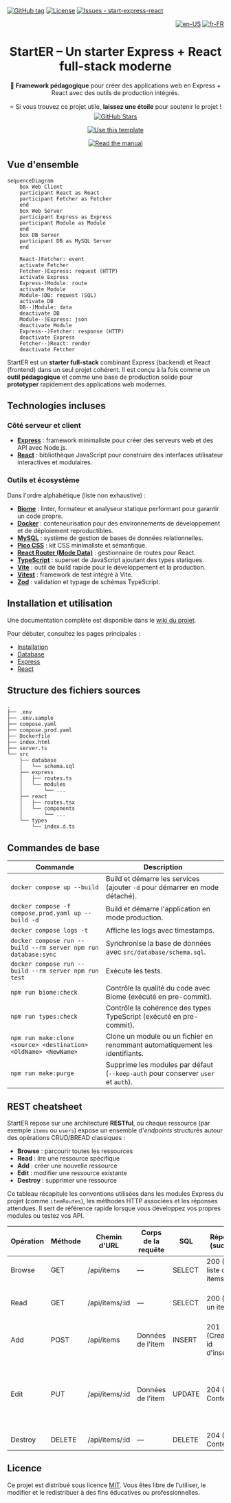 [![GitHub tag](https://img.shields.io/github/tag/rocambille/start-express-react?include_prereleases=&sort=semver&color=white)](https://github.com/rocambille/start-express-react/tags/)
[![License](https://img.shields.io/badge/license-MIT-white)](https://github.com/rocambille/start-express-react/blob/main/LICENSE.md)
[![Issues - start-express-react](https://img.shields.io/github/issues/rocambille/start-express-react)](https://github.com/rocambille/start-express-react/issues)

<div align="right">

[![en-US](https://img.shields.io/badge/lang-en--US-white.svg)](./README.en-US.md)
[![fr-FR](https://img.shields.io/badge/lang-fr--FR-green.svg)](./README.md)

</div>

<div align="center">

# StartER – Un starter Express + React full-stack moderne

🔧 **Framework pédagogique** pour créer des applications web en Express + React avec des outils de production intégrés.

⭐️ Si vous trouvez ce projet utile, **laissez une étoile** pour soutenir le projet ! [![GitHub Stars](https://img.shields.io/github/stars/rocambille/start-express-react.svg?style=social)](https://github.com/rocambille/start-express-react)

[![Use this template](https://img.shields.io/badge/Démarrer-Use_this_template-2ea44f?style=for-the-badge)](https://github.com/rocambille/start-express-react/generate)

[![Read the manual](https://img.shields.io/badge/Apprendre-Read_the_manual-blue?style=for-the-badge)](https://github.com/rocambille/start-express-react/wiki)

</div>

## Vue d'ensemble

```mermaid
sequenceDiagram
    box Web Client
    participant React as React
    participant Fetcher as Fetcher
    end
    box Web Server
    participant Express as Express
    participant Module as Module
    end
    box DB Server
    participant DB as MySQL Server
    end

    React-)Fetcher: event
    activate Fetcher
    Fetcher-)Express: request (HTTP)
    activate Express
    Express-)Module: route
    activate Module
    Module-)DB: request (SQL)
    activate DB
    DB--)Module: data
    deactivate DB
    Module--)Express: json
    deactivate Module
    Express--)Fetcher: response (HTTP)
    deactivate Express
    Fetcher--)React: render
    deactivate Fetcher
```

StartER est un **starter full-stack** combinant Express (backend) et React (frontend) dans un seul projet cohérent.
Il est conçu à la fois comme un **outil pédagogique** et comme une base de production solide pour **prototyper** rapidement des applications web modernes.

## Technologies incluses

### Côté serveur et client

* [**Express**](https://expressjs.com/) : framework minimaliste pour créer des serveurs web et des API avec Node.js.
* [**React**](https://fr.react.dev/learn) : bibliothèque JavaScript pour construire des interfaces utilisateur interactives et modulaires.

### Outils et écosystème

Dans l'ordre alphabétique (liste non exhaustive) :

* [**Biome**](https://biomejs.dev/) : linter, formateur et analyseur statique performant pour garantir un code propre.
* [**Docker**](https://docs.docker.com/) : conteneurisation pour des environnements de développement et de déploiement reproductibles.
* [**MySQL**](https://dev.mysql.com/doc/refman/8.4/en/) : système de gestion de bases de données relationnelles.
* [**Pico CSS**](https://picocss.com/) : kit CSS minimaliste et sémantique.
* [**React Router (Mode Data)**](https://reactrouter.com/home) : gestionnaire de routes pour React.
* [**TypeScript**](https://www.typescriptlang.org/) : superset de JavaScript ajoutant des types statiques.
* [**Vite**](https://vite.dev/guide/) : outil de build rapide pour le développement et la production.
* [**Vitest**](https://vitest.dev/guide/) : framework de test intégré à Vite.
* [**Zod**](https://zod.dev/) : validation et typage de schémas TypeScript.

## Installation et utilisation

Une documentation complète est disponible dans le [wiki du projet](https://github.com/rocambille/start-express-react/wiki).

Pour débuter, consultez les pages principales :

* [Installation](https://github.com/rocambille/start-express-react/wiki/Installation)
* [Database](https://github.com/rocambille/start-express-react/wiki/Database)
* [Express](https://github.com/rocambille/start-express-react/wiki/Express)
* [React](https://github.com/rocambille/start-express-react/wiki/React)

## Structure des fichiers sources

```
.
├── .env
├── .env.sample
├── compose.yaml
├── compose.prod.yaml
├── Dockerfile
├── index.html
├── server.ts
└── src
    ├── database
    │   └── schema.sql
    ├── express
    │   ├── routes.ts
    │   └── modules
    │       └── ...
    ├── react
    │   ├── routes.tsx
    │   └── components
    │       └── ...
    └── types
        └── index.d.ts
```

## Commandes de base

| Commande                                                        | Description                                                                      |
| --------------------------------------------------------------- | -------------------------------------------------------------------------------- |
| `docker compose up --build`                                     | Build et démarre les services (ajouter `-d` pour démarrer en mode détaché).      |
| `docker compose -f compose.prod.yaml up --build -d`             | Build et démarre l'application en mode production.                               |
| `docker compose logs -t`                                        | Affiche les logs avec timestamps.                                                |
| `docker compose run --build --rm server npm run database:sync`  | Synchronise la base de données avec `src/database/schema.sql`.                   |
| `docker compose run --build --rm server npm run test`           | Exécute les tests.                                                               |
| `npm run biome:check`                                           | Contrôle la qualité du code avec Biome (exécuté en pre-commit).                  |
| `npm run types:check`                                           | Contrôle la cohérence des types TypeScript (exécuté en pre-commit).              |
| `npm run make:clone <source> <destination> <OldName> <NewName>` | Clone un module ou un fichier en renommant automatiquement les identifiants.     |
| `npm run make:purge`                                            | Supprime les modules par défaut (`--keep-auth` pour conserver `user` et `auth`). |

## REST cheatsheet

StartER repose sur une architecture **RESTful**, où chaque ressource (par exemple `items` ou `users`) expose un ensemble d'*endpoints* structurés autour des opérations CRUD/BREAD classiques :

* **Browse** : parcourir toutes les ressources
* **Read** : lire une ressource spécifique
* **Add** : créer une nouvelle ressource
* **Edit** : modifier une ressource existante
* **Destroy** : supprimer une ressource

Ce tableau récapitule les conventions utilisées dans les modules Express du projet (comme `itemRoutes`), les méthodes HTTP associées et les réponses attendues.
Il sert de référence rapide lorsque vous développez vos propres modules ou testez vos API.

| Opération | Méthode | Chemin d'URL   | Corps de la requête | SQL    | Réponse (succès)               | Réponse (erreur)                                                        |
| --------- | ------- | -------------- | ------------------- | ------ | ------------------------------ | ----------------------------------------------------------------------- |
| Browse    | GET     | /api/items     | —                   | SELECT | 200 (OK), liste des items.     | —                                                                       |
| Read      | GET     | /api/items/:id | —                   | SELECT | 200 (OK), un item.             | 404 (Not Found), si id invalide.                                        |
| Add       | POST    | /api/items     | Données de l'item   | INSERT | 201 (Created), id d'insertion. | 400 (Bad Request), si corps invalide.                                   |
| Edit      | PUT     | /api/items/:id | Données de l'item   | UPDATE | 204 (No Content).              | 400 (Bad Request), si corps invalide ; 404 (Not Found), si id invalide. |
| Destroy   | DELETE  | /api/items/:id | —                   | DELETE | 204 (No Content).              | —                                                                       |

## Licence

Ce projet est distribué sous licence [MIT](./LICENSE.md).
Vous êtes libre de l'utiliser, le modifier et le redistribuer à des fins éducatives ou professionnelles.
